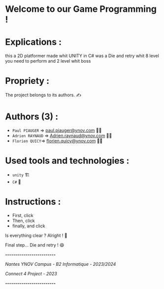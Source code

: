 # Welcome to our Game Programming !


# Explications :

this a 2D platformer made whit UNITY in C# was a Die and retry whit 8 level you need to perform and 2 level whit boss


# Propriety :

The project belongs to its authors. ✍️


# Authors (3) :

- `Paul PIAUGER` => paul.piauger@ynov.com 👩‍🎓
- `Adrien RAYNAUD` => Adrien.raynaud@ynov.com 👨‍🎓
- `Florien QUICY`=> florien.quicy@ynov.com 👨‍🎓


# Used tools and technologies :

- `unity` 🏗️
- `C#` 🧪


# Instructions :

- First, click
- Then, click
- finally, and click

Is everything clear ? Alright ! 🎉

Final step... Die and retry ! 😄


**-------------------------**

*Nantes YNOV Campus - B2 Informatique - 2023/2024*

*Connect 4 Project - 2023*

**-------------------------**